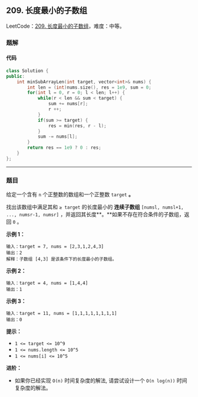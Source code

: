 ## 209. 长度最小的子数组

LeetCode：[209. 长度最小的子数组](https://leetcode.cn/problems/minimum-size-subarray-sum/)，难度：中等。

### 题解

#### 代码

```c++
class Solution {
public:
    int minSubArrayLen(int target, vector<int>& nums) {
        int len = (int)nums.size(), res = 1e9, sum = 0;
        for(int l = 0, r = 0; l < len; l++) {
            while(r < len && sum < target) {
                sum += nums[r];
                r ++;
            }
            if(sum >= target) {
                res = min(res, r - l);
            }
            sum -= nums[l];
        }
        return res == 1e9 ? 0 : res;
    }
};
```



---



### 题目

给定一个含有 `n` 个正整数的数组和一个正整数 `target` **。**

找出该数组中满足其和 `≥ target` 的长度最小的 **连续子数组** `[numsl, numsl+1, ..., numsr-1, numsr]` ，并返回其长度**。**如果不存在符合条件的子数组，返回 `0` 。

 

**示例 1：**

```
输入：target = 7, nums = [2,3,1,2,4,3]
输出：2
解释：子数组 [4,3] 是该条件下的长度最小的子数组。
```

**示例 2：**

```
输入：target = 4, nums = [1,4,4]
输出：1
```

**示例 3：**

```
输入：target = 11, nums = [1,1,1,1,1,1,1,1]
输出：0
```

 

**提示：**

- `1 <= target <= 10^9`
- `1 <= nums.length <= 10^5`
- `1 <= nums[i] <= 10^5`

 

**进阶：**

- 如果你已经实现 `O(n)` 时间复杂度的解法, 请尝试设计一个 `O(n log(n))` 时间复杂度的解法。


